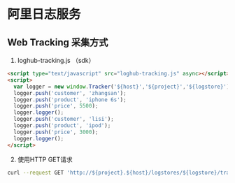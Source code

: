 # 阿里日志服务

## Web Tracking 采集方式

1. loghub-tracking.js （sdk）

```html
<script type="text/javascript" src="loghub-tracking.js" async></script>
<script>
  var logger = new window.Tracker('${host}','${project}','${logstore}');
  logger.push('customer', 'zhangsan');
  logger.push('product', 'iphone 6s');
  logger.push('price', 5500);
  logger.logger();
  logger.push('customer', 'lisi');
  logger.push('product', 'ipod');
  logger.push('price', 3000);
  logger.logger();
</script>
```

2. 使用HTTP GET请求

```bash
curl --request GET 'http://${project}.${host}/logstores/${logstore}/track?APIVersion=0.6.0&key1=val1&key2=val2'
```